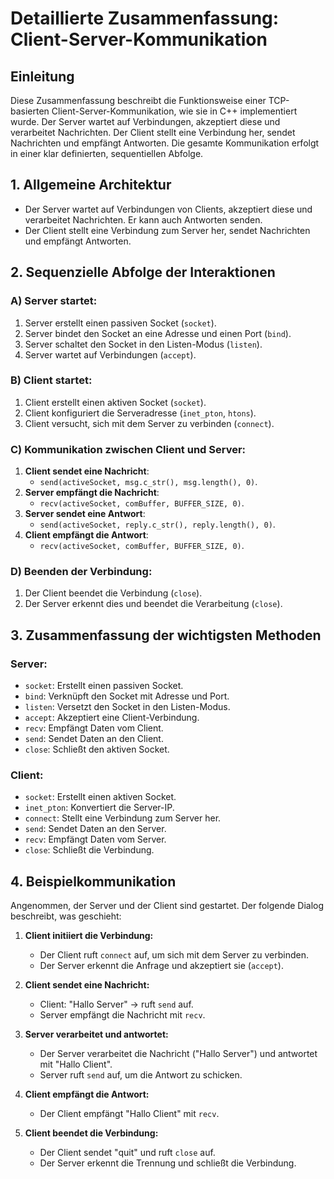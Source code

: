 # Detaillierte Zusammenfassung: Client-Server-Kommunikation

## Einleitung

Diese Zusammenfassung beschreibt die Funktionsweise einer TCP-basierten Client-Server-Kommunikation, 
wie sie in C++ implementiert wurde. Der Server wartet auf Verbindungen, akzeptiert diese und verarbeitet 
Nachrichten. Der Client stellt eine Verbindung her, sendet Nachrichten und empfängt Antworten. Die gesamte 
Kommunikation erfolgt in einer klar definierten, sequentiellen Abfolge.

## 1. Allgemeine Architektur

- Der Server wartet auf Verbindungen von Clients, akzeptiert diese und verarbeitet Nachrichten. Er kann auch Antworten senden.
- Der Client stellt eine Verbindung zum Server her, sendet Nachrichten und empfängt Antworten.

## 2. Sequenzielle Abfolge der Interaktionen

### A) Server startet:
1. Server erstellt einen passiven Socket (`socket`).
2. Server bindet den Socket an eine Adresse und einen Port (`bind`).
3. Server schaltet den Socket in den Listen-Modus (`listen`).
4. Server wartet auf Verbindungen (`accept`).

### B) Client startet:
1. Client erstellt einen aktiven Socket (`socket`).
2. Client konfiguriert die Serveradresse (`inet_pton`, `htons`).
3. Client versucht, sich mit dem Server zu verbinden (`connect`).

### C) Kommunikation zwischen Client und Server:
1. **Client sendet eine Nachricht**:
   - `send(activeSocket, msg.c_str(), msg.length(), 0)`.
2. **Server empfängt die Nachricht**:
   - `recv(activeSocket, comBuffer, BUFFER_SIZE, 0)`.
3. **Server sendet eine Antwort**:
   - `send(activeSocket, reply.c_str(), reply.length(), 0)`.
4. **Client empfängt die Antwort**:
   - `recv(activeSocket, comBuffer, BUFFER_SIZE, 0)`.

### D) Beenden der Verbindung:
1. Der Client beendet die Verbindung (`close`).
2. Der Server erkennt dies und beendet die Verarbeitung (`close`).

## 3. Zusammenfassung der wichtigsten Methoden

### Server:
- `socket`: Erstellt einen passiven Socket.
- `bind`: Verknüpft den Socket mit Adresse und Port.
- `listen`: Versetzt den Socket in den Listen-Modus.
- `accept`: Akzeptiert eine Client-Verbindung.
- `recv`: Empfängt Daten vom Client.
- `send`: Sendet Daten an den Client.
- `close`: Schließt den aktiven Socket.

### Client:
- `socket`: Erstellt einen aktiven Socket.
- `inet_pton`: Konvertiert die Server-IP.
- `connect`: Stellt eine Verbindung zum Server her.
- `send`: Sendet Daten an den Server.
- `recv`: Empfängt Daten vom Server.
- `close`: Schließt die Verbindung.

## 4. Beispielkommunikation

Angenommen, der Server und der Client sind gestartet. Der folgende Dialog beschreibt, was geschieht:

1. **Client initiiert die Verbindung:**  
   - Der Client ruft `connect` auf, um sich mit dem Server zu verbinden.  
   - Der Server erkennt die Anfrage und akzeptiert sie (`accept`).

2. **Client sendet eine Nachricht:**  
   - Client: "Hallo Server" -> ruft `send` auf.  
   - Server empfängt die Nachricht mit `recv`.

3. **Server verarbeitet und antwortet:**  
   - Der Server verarbeitet die Nachricht ("Hallo Server") und antwortet mit "Hallo Client".  
   - Server ruft `send` auf, um die Antwort zu schicken.

4. **Client empfängt die Antwort:**  
   - Der Client empfängt "Hallo Client" mit `recv`.

5. **Client beendet die Verbindung:**  
   - Der Client sendet "quit" und ruft `close` auf.  
   - Der Server erkennt die Trennung und schließt die Verbindung.

